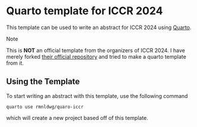 # Quarto template for ICCR 2024

This template can be used to write an abstract for ICCR 2024 using [Quarto].

> [!NOTE]
> This is **NOT** an official template from the organizers of ICCR 2024. I have merely forked [their official repository](https://github.com/tbaudier/iccr2024_templates) and tried to make a quarto template from it.


[Quarto]: https://quarto.org


## Using the Template

To start writing an abstract with this template, use the following command

```
quarto use rmnldwg/quaro-iccr
```

which will create a new project based off of this template.

